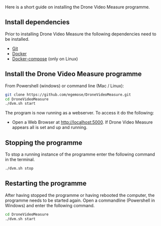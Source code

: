 Here is a short guide on installing the Drone Video Measure programme.

## Install dependencies
Prior to installing Drone Video Measure the following dependencies need to be installed. 
- [Git](https://git-scm.com/downloads)
- [Docker](https://www.docker.com/)
- [Docker-compose](https://docs.docker.com/compose/install/) (only on Linux)

## Install the Drone Video Measure programme
From Powershell (windows) or command line (Mac / Linux):
```bash
git clone https://github.com/egemose/DroneVideoMeasure.git
cd DroneVideoMeasure
./dvm.sh start
```
The program is now running as a webserver. To access it do the following:
- Open a Web Browser at [http://localhost:5000](http://localhost:5000).
If Drone Video Measure appears all is set and up and running.

## Stopping the programme
To stop a running instance of the programme enter the following command in the terminal.
```bash
./dvm.sh stop
```

## Restarting the programme
After having stopped the programme or having rebooted the computer, the programme needs to be started again. Open a commandline (Powershell in Windows) and enter the following command.
```bash
cd DroneVideoMeasure
./dvm.sh start
```
